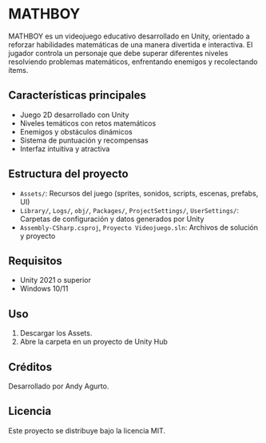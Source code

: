 # MATHBOY

MATHBOY es un videojuego educativo desarrollado en Unity, orientado a reforzar habilidades matemáticas de una manera divertida e interactiva. El jugador controla un personaje que debe superar diferentes niveles resolviendo problemas matemáticos, enfrentando enemigos y recolectando ítems.

## Características principales
- Juego 2D desarrollado con Unity
- Niveles temáticos con retos matemáticos
- Enemigos y obstáculos dinámicos
- Sistema de puntuación y recompensas
- Interfaz intuitiva y atractiva

## Estructura del proyecto
- `Assets/`: Recursos del juego (sprites, sonidos, scripts, escenas, prefabs, UI)
- `Library/`, `Logs/`, `obj/`, `Packages/`, `ProjectSettings/`, `UserSettings/`: Carpetas de configuración y datos generados por Unity
- `Assembly-CSharp.csproj`, `Proyecto Videojuego.sln`: Archivos de solución y proyecto

## Requisitos
- Unity 2021 o superior
- Windows 10/11

## Uso
1. Descargar los Assets.
2. Abre la carpeta en un proyecto de Unity Hub

## Créditos
Desarrollado por Andy Agurto.

## Licencia
Este proyecto se distribuye bajo la licencia MIT.
